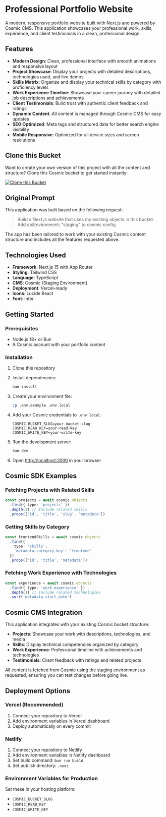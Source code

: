 # Professional Portfolio Website

A modern, responsive portfolio website built with Next.js and powered by Cosmic CMS. This application showcases your professional work, skills, experience, and client testimonials in a clean, professional design.

## Features

- **Modern Design**: Clean, professional interface with smooth animations and responsive layout
- **Project Showcase**: Display your projects with detailed descriptions, technologies used, and live demos
- **Skills Matrix**: Organize and display your technical skills by category with proficiency levels
- **Work Experience Timeline**: Showcase your career journey with detailed job descriptions and achievements
- **Client Testimonials**: Build trust with authentic client feedback and ratings
- **Dynamic Content**: All content is managed through Cosmic CMS for easy updates
- **SEO Optimized**: Meta tags and structured data for better search engine visibility
- **Mobile Responsive**: Optimized for all device sizes and screen resolutions

## Clone this Bucket

Want to create your own version of this project with all the content and structure? Clone this Cosmic bucket to get started instantly:

[![Clone this Bucket](https://img.shields.io/badge/Clone%20this%20Bucket-4F46E5?style=for-the-badge&logo=cosmic&logoColor=white)](http://localhost:3040/projects/new?clone_bucket=portfolio-production)

## Original Prompt

This application was built based on the following request:

> Build a Next.js website that uses my existing objects in this bucket. Add apiEnvironment: "staging" to cosmic config

The app has been tailored to work with your existing Cosmic content structure and includes all the features requested above.

## Technologies Used

- **Framework**: Next.js 15 with App Router
- **Styling**: Tailwind CSS
- **Language**: TypeScript
- **CMS**: Cosmic (Staging Environment)
- **Deployment**: Vercel-ready
- **Icons**: Lucide React
- **Font**: Inter

## Getting Started

### Prerequisites

- Node.js 18+ or Bun
- A Cosmic account with your portfolio content

### Installation

1. Clone this repository
2. Install dependencies:
   ```bash
   bun install
   ```

3. Create your environment file:
   ```bash
   cp .env.example .env.local
   ```

4. Add your Cosmic credentials to `.env.local`:
   ```env
   COSMIC_BUCKET_SLUG=your-bucket-slug
   COSMIC_READ_KEY=your-read-key
   COSMIC_WRITE_KEY=your-write-key
   ```

5. Run the development server:
   ```bash
   bun dev
   ```

6. Open [http://localhost:3000](http://localhost:3000) in your browser

## Cosmic SDK Examples

### Fetching Projects with Related Skills
```typescript
const projects = await cosmic.objects
  .find({ type: 'projects' })
  .depth(1) // Include related skills
  .props(['id', 'title', 'slug', 'metadata'])
```

### Getting Skills by Category
```typescript
const frontendSkills = await cosmic.objects
  .find({ 
    type: 'skills',
    'metadata.category.key': 'frontend'
  })
  .props(['id', 'title', 'metadata'])
```

### Fetching Work Experience with Technologies
```typescript
const experience = await cosmic.objects
  .find({ type: 'work-experience' })
  .depth(1) // Include related technologies
  .sort('metadata.start_date')
```

## Cosmic CMS Integration

This application integrates with your existing Cosmic bucket structure:

- **Projects**: Showcase your work with descriptions, technologies, and media
- **Skills**: Display technical competencies organized by category
- **Work Experience**: Professional timeline with achievements and technologies
- **Testimonials**: Client feedback with ratings and related projects

All content is fetched from Cosmic using the staging environment as requested, ensuring you can test changes before going live.

## Deployment Options

### Vercel (Recommended)
1. Connect your repository to Vercel
2. Add environment variables in Vercel dashboard
3. Deploy automatically on every commit

### Netlify
1. Connect your repository to Netlify
2. Add environment variables in Netlify dashboard
3. Set build command: `bun run build`
4. Set publish directory: `.next`

### Environment Variables for Production
Set these in your hosting platform:
- `COSMIC_BUCKET_SLUG`
- `COSMIC_READ_KEY` 
- `COSMIC_WRITE_KEY`